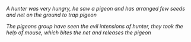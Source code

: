*A hunter was very hungry, he saw a pigeon and has arranged few seeds and net on the ground to trap pigeon*

*The pigeons group have seen the evil intensions of hunter, they took the help of mouse, which bites the net and releases the pigeon*